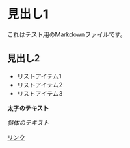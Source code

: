 # 見出し1

これはテスト用のMarkdownファイルです。

## 見出し2

- リストアイテム1
- リストアイテム2
- リストアイテム3

**太字のテキスト**

*斜体のテキスト*

[リンク](https://www.example.com)